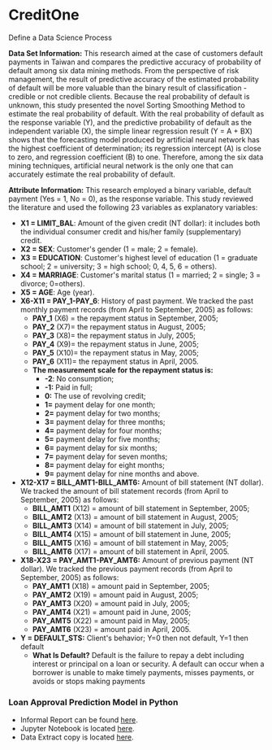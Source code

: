 # CreditOne
Define a Data Science Process

**Data Set Information:**
This research aimed at the case of customers default payments in Taiwan and compares the predictive accuracy of probability of default among six data mining methods. From the perspective of risk management, the result of predictive accuracy of the estimated probability of default will be more valuable than the binary result of classification - credible or not credible clients. Because the real probability of default is unknown, this study presented the novel Sorting Smoothing Method to estimate the real probability of default. With the real probability of default as the response variable (Y), and the predictive probability of default as the independent variable (X), the simple linear regression result (Y = A + BX) shows that the forecasting model produced by artificial neural network has the highest coefficient of determination; its regression intercept (A) is close to zero, and regression coefficient (B) to one. Therefore, among the six data mining techniques, artificial neural network is the only one that can accurately estimate the real probability of default.

**Attribute Information:**
This research employed a binary variable, default payment (Yes = 1, No = 0), as the response variable. This study reviewed the literature and used the following 23 variables as explanatory variables:
- **X1 = LIMIT_BAL**: Amount of the given credit (NT dollar): it includes both the individual consumer credit and his/her family (supplementary) credit.
- **X2 = SEX**: Customer's gender (1 = male; 2 = female).
- **X3 = EDUCATION**: Customer's highest level of education (1 = graduate school; 2 = university; 3 = high school; 0, 4, 5, 6 = others).
- **X4 = MARRIAGE**: Customer's marital status (1 = married; 2 = single; 3 = divorce; 0=others).
- **X5 = AGE**: Age (year).
- **X6-X11 = PAY_1-PAY_6**: History of past payment. We tracked the past monthly payment records (from April to September, 2005) as follows:
    * **PAY_1** (X6) = the repayment status in September, 2005; 
    * **PAY_2** (X7)= the repayment status in August, 2005;
    * **PAY_3** (X8)= the repayment status in July, 2005; 
    * **PAY_4** (X9)= the repayment status in June, 2005;  
    * **PAY_5** (X10)= the repayment status in May, 2005;  
    * **PAY_6** (X11)= the repayment status in April, 2005.
    * **The measurement scale for the repayment status is:**
        * **-2**: No consumption; 
        * **-1:** Paid in full; 
        * **0:** The use of revolving credit; 
        * **1=** payment delay for one month; 
        * **2=** payment delay for two months;
        * **3=** payment delay for three months;
        * **4=** payment delay for four months;
        * **5=** payment delay for five months;        
        * **6=** payment delay for six months;
        * **7=** payment delay for seven months;        
        * **8=** payment delay for eight months;
        * **9=** payment delay for nine months and above.
- **X12-X17 = BILL_AMT1-BILL_AMT6:** Amount of bill statement (NT dollar). We tracked the amount of bill statement records (from April to September, 2005) as follows:
    * **BILL_AMT1** (X12) = amount of bill statement in September, 2005; 
    * **BILL_AMT2** (X13) = amount of bill statement in August, 2005;
    * **BILL_AMT3** (X14) = amount of bill statement in July, 2005;
    * **BILL_AMT4** (X15) = amount of bill statement in June, 2005;    
    * **BILL_AMT5** (X16) = amount of bill statement in May, 2005;    
    * **BILL_AMT6** (X17) = amount of bill statement in April, 2005.
- **X18-X23 = PAY_AMT1-PAY_AMT6:** Amount of previous payment (NT dollar). We tracked the previous payment records (from April to September, 2005) as follows:
    * **PAY_AMT1** (X18) = amount paid in September, 2005; 
    * **PAY_AMT2** (X19) = amount paid in August, 2005;
    * **PAY_AMT3** (X20) = amount paid in July, 2005;
    * **PAY_AMT4** (X21) = amount paid in June, 2005;
    * **PAY_AMT5** (X22) = amount paid in May, 2005;
    * **PAY_AMT6** (X23) = amount paid in April, 2005.
- **Y = DEFAULT_STS:** Client's behavior; Y=0 then not default, Y=1 then default
    * **What Is Default?** Default is the failure to repay a debt including interest or principal on a loan or security. A default can occur when a borrower is unable to make timely payments, misses payments, or avoids or stops making payments

### Loan Approval Prediction Model in Python
- Informal Report can be found [here](https://github.com/liloamgo/CreditOne/blob/master/Credit%20One_%20Loan%20Approval%20Prediction%20Model%20in%20Python.pptx).
- Jupyter Notebook is located [here](https://github.com/liloamgo/CreditOne/blob/master/CreditOne-LoadandExamine.ipynb).
- Data Extract copy is located [here](https://github.com/liloamgo/CreditOne/blob/master/CreditOne_Data_Extract.csv).
